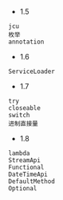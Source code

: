 * 1.5
```
jcu
枚举
annotation

```

* 1.6
```
ServiceLoader
```
* 1.7
```
try
closeable
switch
进制直接量
```
* 1.8
```
lambda
StreamApi
Functional
DateTimeApi
DefaultMethod
Optional
```
